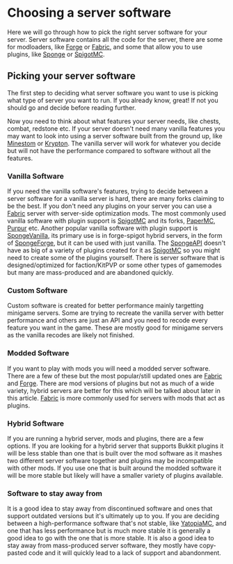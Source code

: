 # Choosing a server software

Here we will go through how to pick the right server software for your server. Server software contains all the code for the server, there are some for modloaders, like [Forge](https://files.minecraftforge.net/net/minecraftforge/forge) or [Fabric](https://fabricmc.net/), and some that allow you to use plugins, like [Sponge](https://www.spongepowered.org) or [SpigotMC](https://www.spigotmc.org).

## Picking your server software

The first step to deciding what server software you want to use is picking what type of server you want to run. If you already know, great! If not you should go and decide before reading further.

Now you need to think about what features your server needs, like chests, combat, redstone etc. If your server doesn't need many vanilla features you may want to look into using a server software built from the ground up, like [Minestom](https://minestom.net) or [Krypton](https://kryptonmc.org). The vanilla server will work for whatever you decide but will not have the performance compared to software without all the features.

### Vanilla Software

If you need the vanilla software's features, trying to decide between a server software for a vanilla server is hard, there are many forks claiming to be the best. If you don't need any plugins on your server you can use a [Fabric](https://fabricmc.net) server with server-side optimization mods. The most commonly used vanilla software with plugin support is [SpigotMC](https://www.spigotmc.org) and its forks, [PaperMC](https://papermc.io), [Purpur](https://purpur.pl3x.net) etc. Another popular vanilla software with plugin support is [SpongeVanilla](https://www.spongepowered.org/downloads/spongevanilla), its primary use is in forge-spigot hybrid servers, in the form of [SpongeForge](https://www.spongepowered.org/downloads/spongeforge), but it can be used with just vanilla. The [SpongeAPI](https://www.spongepowered.org/downloads/spongeapi) doesn't have as big of a variety of plugins created for it as [SpigotMC](https://www.spigotmc.org) so you might need to create some of the plugins yourself. There is server software that is designed/optimized for faction/KitPVP or some other types of gamemodes but many are mass-produced and are abandoned quickly.

### Custom Software

Custom software is created for better performance mainly targetting minigame servers. Some are trying to recreate the vanilla server with better performance and others are just an API and you need to recode every feature you want in the game. These are mostly good for minigame servers as the vanilla recodes are likely not finished.

### Modded Software

If you want to play with mods you will need a modded server software. There are a few of these but the most popular/still updated ones are [Fabric](https://fabricmc.net) and [Forge](https://files.minecraftforge.net/net/minecraftforge/forge). There are mod versions of plugins but not as much of a wide variety, hybrid servers are better for this which will be talked about later in this article. [Fabric](https://fabricmc.net) is more commonly used for servers with mods that act as plugins.

### Hybrid Software

If you are running a hybrid server, mods and plugins, there are a few options. If you are looking for a hybrid server that supports Bukkit plugins it will be less stable than one that is built over the mod software as it mashes two different server software together and plugins may be incompatible with other mods. If you use one that is built around the modded software it will be more stable but likely will have a smaller variety of plugins available.

### Software to stay away from

It is a good idea to stay away from discontinued software and ones that support outdated versions but it's ultimately up to you. If you are deciding between a high-performance software that's not stable, like [YatopiaMC](https://yatopiamc.org), and one that has less performance but is much more stable it is generally a good idea to go with the one that is more stable. It is also a good idea to stay away from mass-produced server software, they mostly have copy-pasted code and it will quickly lead to a lack of support and abandonment.
